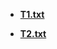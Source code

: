 <ul>
<li>

<a href = "t1.txt"><b>T1.txt</b></a>

</li>
<li>
  <a href = "t2.txt"><b>T2.txt</b></a>
  </li>
  <ul>
